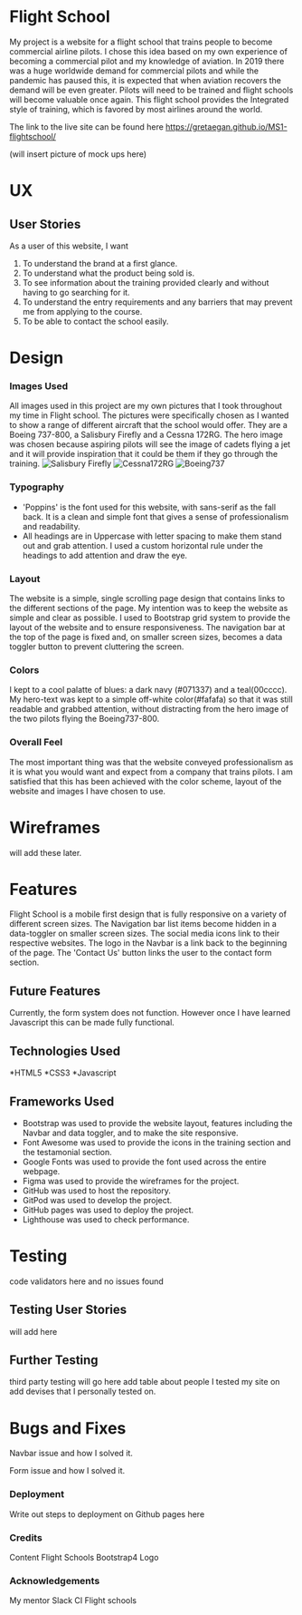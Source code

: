 # Flight School

My project is a website for a flight school that trains people to become commercial airline pilots. I chose this idea based on my own experience of becoming a commercial
pilot and my knowledge of aviation. 
 In 2019 there was a huge worldwide demand for commercial pilots and while the pandemic has paused this, it is expected that when aviation recovers the demand will be even
 greater. Pilots will need to be trained and flight schools will become valuable once again.
 This flight school provides the Integrated style of training, which is favored by most airlines around the world. 

The link to the live site can be found here https://gretaegan.github.io/MS1-flightschool/

(will insert picture of mock ups here)

# UX
## User Stories 

As a user of this website, I want
1. To understand the brand at a first glance.
1. To understand what the product being sold is.
1. To see information about the training provided clearly and without having to go searching for it.
1. To understand the entry requirements and any barriers that may prevent me from applying to the course.
1. To be able to contact the school easily.

# Design

### Images Used
All images used in this project are my own pictures that I took throughout my time in Flight school. The pictures were specifically chosen as I wanted 
to show a range of different aircraft that the school would offer. They are a Boeing 737-800, a Salisbury Firefly and a Cessna 172RG.
The hero image was chosen because aspiring pilots will see the image of cadets flying a jet and it will provide inspiration that it could be them if they go
through the training.
![Salisbury Firefly](/assets/firefly.jpeg)
![Cessna172RG](assets/fii.jpeg)
![Boeing737](assets/hero.jpeg)

### Typography
* 'Poppins' is the font used for this website, with sans-serif as the fall back. It is a clean and simple font that gives a sense of professionalism and
readability.
* All headings are in Uppercase with letter spacing to make them stand out and grab attention. 
I used a custom horizontal rule under the headings to add attention
and draw the eye.

### Layout
The website is a simple, single scrolling page design that contains links to the different sections of the page.
My intention was to keep the website as simple and clear as possible. 
I used to Bootstrap grid system to provide the layout of the website and to ensure responsiveness.
The navigation bar at the top of the page is fixed and, on smaller screen sizes, becomes a data toggler button to prevent cluttering the screen. 

### Colors 
I kept to a cool palatte of blues: a dark navy (#071337) and a teal(00cccc).
My hero-text was kept to a simple off-white color(#fafafa) so that it was still readable and grabbed attention, without distracting from the hero image of the 
two pilots flying the Boeing737-800. 


### Overall Feel
The most important thing was that the website conveyed professionalism as it is what you would want and expect from a company that trains pilots.
I am satisfied that this has been achieved with the color scheme, layout of the website and images I have chosen to use.

# Wireframes

will add these later.

# Features
Flight School is a mobile first design that is fully responsive on a variety of different screen sizes.
The Navigation bar list items become hidden in a data-toggler on smaller screen sizes.
The social media icons link to their respective websites.
The logo in the Navbar is a link back to the beginning of the page.
The 'Contact Us' button links the user to the contact form section.

## Future Features
Currently, the form system does not function. However once I have learned Javascript this can be made fully functional.

## Technologies Used

*HTML5
*CSS3
*Javascript

## Frameworks Used

* Bootstrap was used to provide the website layout, features including the Navbar and data toggler, and to make the site responsive.
* Font Awesome was used to provide the icons in the training section and the testamonial section.
* Google Fonts was used to provide the font used across the entire webpage.
* Figma was used to provide the wireframes for the project.
* GitHub was used to host the repository.
* GitPod was used to develop the project.
* GitHub pages was used to deploy the project.
* Lighthouse was used to check performance.

# Testing

code validators here and no issues found

## Testing User Stories

will add here

## Further Testing

third party testing will go here
add table about people I tested my site on
add devises that I personally tested on.

# Bugs and Fixes

Navbar issue and how I solved it.

Form issue and how I solved it.

### Deployment 

Write out steps to deployment on Github pages here

### Credits 

Content
Flight Schools
Bootstrap4
Logo

### Acknowledgements 

My mentor
Slack
CI 
Flight schools